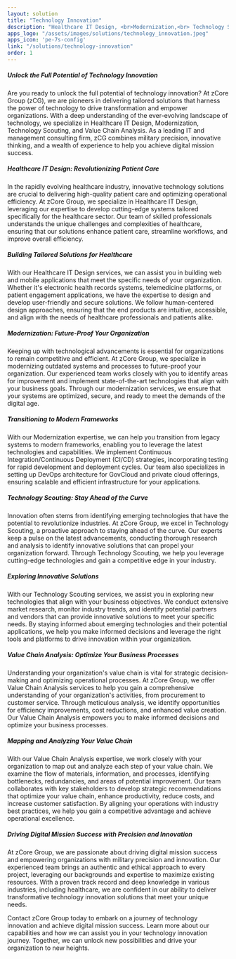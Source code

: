 ```yaml
---
layout: solution
title: "Technology Innovation"
description: "Healthcare IT Design, <br>Modernization,<br> Technology Scouting,<br>and Value Chain Analysis"
apps_logo: "/assets/images/solutions/technology_innovation.jpeg"
apps_icon: 'pe-7s-config'
link: "/solutions/technology-innovation"
order: 1
---
```

>
##### Unlock the Full Potential of Technology Innovation
Are you ready to unlock the full potential of technology innovation? At zCore Group (zCG), we are pioneers in delivering tailored solutions that harness the power of technology to drive transformation and empower organizations. With a deep understanding of the ever-evolving landscape of technology, we specialize in Healthcare IT Design, Modernization, Technology Scouting, and Value Chain Analysis. As a leading IT and management consulting firm, zCG combines military precision, innovative thinking, and a wealth of experience to help you achieve digital mission success.

##### Healthcare IT Design: Revolutionizing Patient Care
In the rapidly evolving healthcare industry, innovative technology solutions are crucial to delivering high-quality patient care and optimizing operational efficiency. At zCore Group, we specialize in Healthcare IT Design, leveraging our expertise to develop cutting-edge systems tailored specifically for the healthcare sector. Our team of skilled professionals understands the unique challenges and complexities of healthcare, ensuring that our solutions enhance patient care, streamline workflows, and improve overall efficiency.

##### Building Tailored Solutions for Healthcare
With our Healthcare IT Design services, we can assist you in building web and mobile applications that meet the specific needs of your organization. Whether it's electronic health records systems, telemedicine platforms, or patient engagement applications, we have the expertise to design and develop user-friendly and secure solutions. We follow human-centered design approaches, ensuring that the end products are intuitive, accessible, and align with the needs of healthcare professionals and patients alike.

##### Modernization: Future-Proof Your Organization
Keeping up with technological advancements is essential for organizations to remain competitive and efficient. At zCore Group, we specialize in modernizing outdated systems and processes to future-proof your organization. Our experienced team works closely with you to identify areas for improvement and implement state-of-the-art technologies that align with your business goals. Through our modernization services, we ensure that your systems are optimized, secure, and ready to meet the demands of the digital age.

##### Transitioning to Modern Frameworks
With our Modernization expertise, we can help you transition from legacy systems to modern frameworks, enabling you to leverage the latest technologies and capabilities. We implement Continuous Integration/Continuous Deployment (CI/CD) strategies, incorporating testing for rapid development and deployment cycles. Our team also specializes in setting up DevOps architecture for GovCloud and private cloud offerings, ensuring scalable and efficient infrastructure for your applications.

##### Technology Scouting: Stay Ahead of the Curve
Innovation often stems from identifying emerging technologies that have the potential to revolutionize industries. At zCore Group, we excel in Technology Scouting, a proactive approach to staying ahead of the curve. Our experts keep a pulse on the latest advancements, conducting thorough research and analysis to identify innovative solutions that can propel your organization forward. Through Technology Scouting, we help you leverage cutting-edge technologies and gain a competitive edge in your industry.

##### Exploring Innovative Solutions
With our Technology Scouting services, we assist you in exploring new technologies that align with your business objectives. We conduct extensive market research, monitor industry trends, and identify potential partners and vendors that can provide innovative solutions to meet your specific needs. By staying informed about emerging technologies and their potential applications, we help you make informed decisions and leverage the right tools and platforms to drive innovation within your organization.

##### Value Chain Analysis: Optimize Your Business Processes
Understanding your organization's value chain is vital for strategic decision-making and optimizing operational processes. At zCore Group, we offer Value Chain Analysis services to help you gain a comprehensive understanding of your organization's activities, from procurement to customer service. Through meticulous analysis, we identify opportunities for efficiency improvements, cost reductions, and enhanced value creation. Our Value Chain Analysis empowers you to make informed decisions and optimize your business processes.

##### Mapping and Analyzing Your Value Chain
With our Value Chain Analysis expertise, we work closely with your organization to map out and analyze each step of your value chain. We examine the flow of materials, information, and processes, identifying bottlenecks, redundancies, and areas of potential improvement. Our team collaborates with key stakeholders to develop strategic recommendations that optimize your value chain, enhance productivity, reduce costs, and increase customer satisfaction. By aligning your operations with industry best practices, we help you gain a competitive advantage and achieve operational excellence.

##### Driving Digital Mission Success with Precision and Innovation
At zCore Group, we are passionate about driving digital mission success and empowering organizations with military precision and innovation. Our experienced team brings an authentic and ethical approach to every project, leveraging our backgrounds and expertise to maximize existing resources. With a proven track record and deep knowledge in various industries, including healthcare, we are confident in our ability to deliver transformative technology innovation solutions that meet your unique needs.

Contact zCore Group today to embark on a journey of technology innovation and achieve digital mission success. Learn more about our capabilities and how we can assist you in your technology innovation journey. Together, we can unlock new possibilities and drive your organization to new heights.
